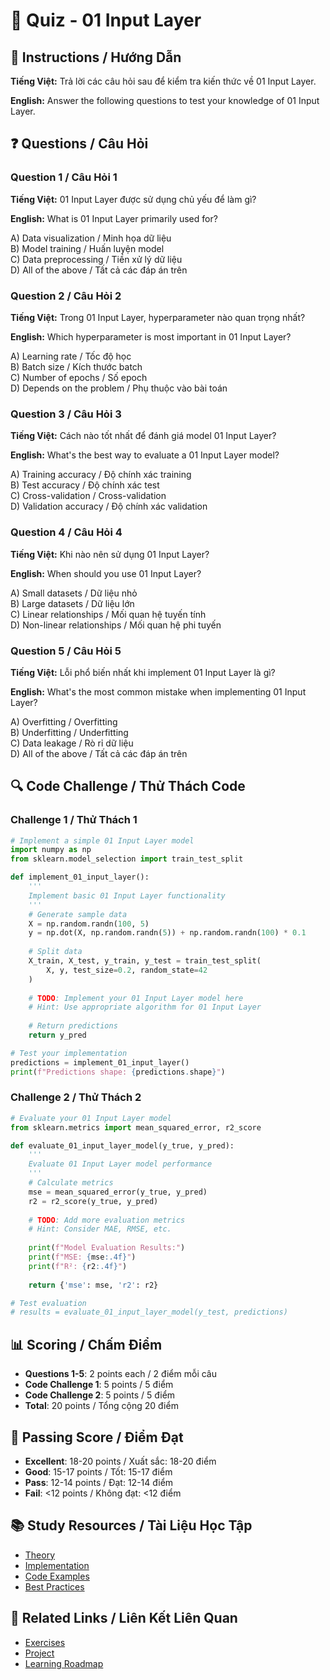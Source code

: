 # 🧠 Quiz - 01 Input Layer

## 📝 Instructions / Hướng Dẫn

**Tiếng Việt:** Trả lời các câu hỏi sau để kiểm tra kiến thức về 01 Input Layer.

**English:** Answer the following questions to test your knowledge of 01 Input Layer.

## ❓ Questions / Câu Hỏi

### Question 1 / Câu Hỏi 1
**Tiếng Việt:** 01 Input Layer được sử dụng chủ yếu để làm gì?

**English:** What is 01 Input Layer primarily used for?

A) Data visualization / Minh họa dữ liệu  
B) Model training / Huấn luyện model  
C) Data preprocessing / Tiền xử lý dữ liệu  
D) All of the above / Tất cả các đáp án trên

### Question 2 / Câu Hỏi 2
**Tiếng Việt:** Trong 01 Input Layer, hyperparameter nào quan trọng nhất?

**English:** Which hyperparameter is most important in 01 Input Layer?

A) Learning rate / Tốc độ học  
B) Batch size / Kích thước batch  
C) Number of epochs / Số epoch  
D) Depends on the problem / Phụ thuộc vào bài toán

### Question 3 / Câu Hỏi 3
**Tiếng Việt:** Cách nào tốt nhất để đánh giá model 01 Input Layer?

**English:** What's the best way to evaluate a 01 Input Layer model?

A) Training accuracy / Độ chính xác training  
B) Test accuracy / Độ chính xác test  
C) Cross-validation / Cross-validation  
D) Validation accuracy / Độ chính xác validation

### Question 4 / Câu Hỏi 4
**Tiếng Việt:** Khi nào nên sử dụng 01 Input Layer?

**English:** When should you use 01 Input Layer?

A) Small datasets / Dữ liệu nhỏ  
B) Large datasets / Dữ liệu lớn  
C) Linear relationships / Mối quan hệ tuyến tính  
D) Non-linear relationships / Mối quan hệ phi tuyến

### Question 5 / Câu Hỏi 5
**Tiếng Việt:** Lỗi phổ biến nhất khi implement 01 Input Layer là gì?

**English:** What's the most common mistake when implementing 01 Input Layer?

A) Overfitting / Overfitting  
B) Underfitting / Underfitting  
C) Data leakage / Rò rỉ dữ liệu  
D) All of the above / Tất cả các đáp án trên

## 🔍 Code Challenge / Thử Thách Code

### Challenge 1 / Thử Thách 1
```python
# Implement a simple 01 Input Layer model
import numpy as np
from sklearn.model_selection import train_test_split

def implement_01_input_layer():
    '''
    Implement basic 01 Input Layer functionality
    '''
    # Generate sample data
    X = np.random.randn(100, 5)
    y = np.dot(X, np.random.randn(5)) + np.random.randn(100) * 0.1
    
    # Split data
    X_train, X_test, y_train, y_test = train_test_split(
        X, y, test_size=0.2, random_state=42
    )
    
    # TODO: Implement your 01 Input Layer model here
    # Hint: Use appropriate algorithm for 01 Input Layer
    
    # Return predictions
    return y_pred

# Test your implementation
predictions = implement_01_input_layer()
print(f"Predictions shape: {predictions.shape}")
```

### Challenge 2 / Thử Thách 2
```python
# Evaluate your 01 Input Layer model
from sklearn.metrics import mean_squared_error, r2_score

def evaluate_01_input_layer_model(y_true, y_pred):
    '''
    Evaluate 01 Input Layer model performance
    '''
    # Calculate metrics
    mse = mean_squared_error(y_true, y_pred)
    r2 = r2_score(y_true, y_pred)
    
    # TODO: Add more evaluation metrics
    # Hint: Consider MAE, RMSE, etc.
    
    print(f"Model Evaluation Results:")
    print(f"MSE: {mse:.4f}")
    print(f"R²: {r2:.4f}")
    
    return {'mse': mse, 'r2': r2}

# Test evaluation
# results = evaluate_01_input_layer_model(y_test, predictions)
```

## 📊 Scoring / Chấm Điểm

- **Questions 1-5**: 2 points each / 2 điểm mỗi câu
- **Code Challenge 1**: 5 points / 5 điểm
- **Code Challenge 2**: 5 points / 5 điểm
- **Total**: 20 points / Tổng cộng 20 điểm

## 🎯 Passing Score / Điểm Đạt

- **Excellent**: 18-20 points / Xuất sắc: 18-20 điểm
- **Good**: 15-17 points / Tốt: 15-17 điểm  
- **Pass**: 12-14 points / Đạt: 12-14 điểm
- **Fail**: <12 points / Không đạt: <12 điểm

## 📚 Study Resources / Tài Liệu Học Tập

- [Theory](./THEORY_01_input_layer.md)
- [Implementation](./IMPLEMENTATION_01_input_layer.md)
- [Code Examples](./CODE_EXAMPLES_01_input_layer.md)
- [Best Practices](./BEST_PRACTICES_01_input_layer.md)

## 🔗 Related Links / Liên Kết Liên Quan

- [Exercises](./EXERCISES_01_input_layer.md)
- [Project](./PROJECT_01_input_layer.md)
- [Learning Roadmap](./LEARNING_ROADMAP_01_input_layer.md)
